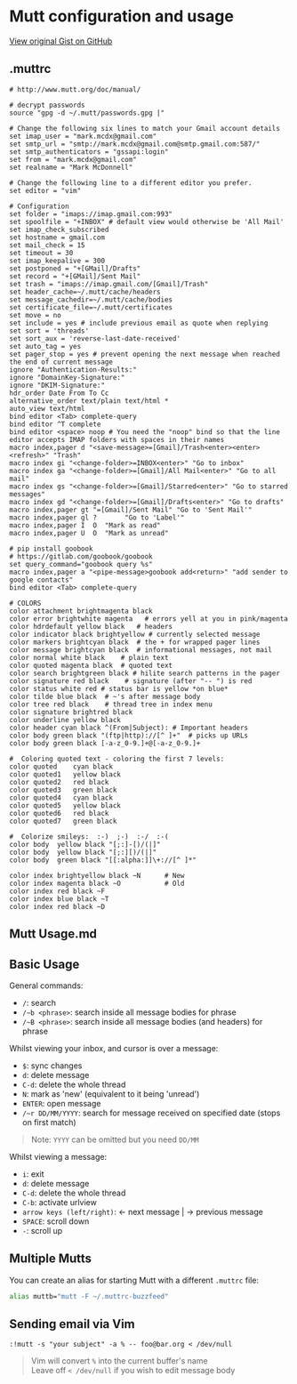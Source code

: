 # Mutt configuration and usage

[View original Gist on GitHub](https://gist.github.com/Integralist/aee36a7e54a4593084157e333ea40a28)

## .muttrc

```muttrc
# http://www.mutt.org/doc/manual/

# decrypt passwords
source "gpg -d ~/.mutt/passwords.gpg |"

# Change the following six lines to match your Gmail account details
set imap_user = "mark.mcdx@gmail.com"
set smtp_url = "smtp://mark.mcdx@gmail.com@smtp.gmail.com:587/"
set smtp_authenticators = "gssapi:login"
set from = "mark.mcdx@gmail.com"
set realname = "Mark McDonnell"

# Change the following line to a different editor you prefer.
set editor = "vim"

# Configuration
set folder = "imaps://imap.gmail.com:993"
set spoolfile = "+INBOX" # default view would otherwise be 'All Mail'
set imap_check_subscribed
set hostname = gmail.com
set mail_check = 15
set timeout = 30
set imap_keepalive = 300
set postponed = "+[GMail]/Drafts"
set record = "+[GMail]/Sent Mail"
set trash = "imaps://imap.gmail.com/[Gmail]/Trash"
set header_cache=~/.mutt/cache/headers
set message_cachedir=~/.mutt/cache/bodies
set certificate_file=~/.mutt/certificates
set move = no
set include = yes # include previous email as quote when replying
set sort = 'threads'
set sort_aux = 'reverse-last-date-received'
set auto_tag = yes
set pager_stop = yes # prevent opening the next message when reached the end of current message
ignore "Authentication-Results:"
ignore "DomainKey-Signature:"
ignore "DKIM-Signature:"
hdr_order Date From To Cc
alternative_order text/plain text/html *
auto_view text/html
bind editor <Tab> complete-query
bind editor ^T complete
bind editor <space> noop # You need the "noop" bind so that the line editor accepts IMAP folders with spaces in their names
macro index,pager d "<save-message>=[Gmail]/Trash<enter><enter><refresh>" "Trash"
macro index gi "<change-folder>=INBOX<enter>" "Go to inbox"
macro index ga "<change-folder>=[Gmail]/All Mail<enter>" "Go to all mail"
macro index gs "<change-folder>=[Gmail]/Starred<enter>" "Go to starred messages"
macro index gd "<change-folder>=[Gmail]/Drafts<enter>" "Go to drafts"
macro index,pager gt "=[Gmail]/Sent Mail" "Go to 'Sent Mail'"
macro index,pager gl ?       "Go to 'Label'"
macro index,pager I  O  "Mark as read"
macro index,pager U  O  "Mark as unread"

# pip install goobook
# https://gitlab.com/goobook/goobook
set query_command="goobook query %s"
macro index,pager a "<pipe-message>goobook add<return>" "add sender to google contacts"
bind editor <Tab> complete-query

# COLORS
color attachment brightmagenta black
color error brightwhite magenta   # errors yell at you in pink/magenta
color hdrdefault yellow black   # headers
color indicator black brightyellow # currently selected message
color markers brightcyan black  # the + for wrapped pager lines
color message brightcyan black  # informational messages, not mail
color normal white black    # plain text
color quoted magenta black  # quoted text
color search brightgreen black # hilite search patterns in the pager
color signature red black    # signature (after "-- ") is red
color status white red # status bar is yellow *on blue*
color tilde blue black  # ~'s after message body
color tree red black    # thread tree in index menu
color signature brightred black
color underline yellow black
color header cyan black ^(From|Subject): # Important headers
color body green black "(ftp|http)://[^ ]+"  # picks up URLs
color body green black [-a-z_0-9.]+@[-a-z_0-9.]+

#  Coloring quoted text - coloring the first 7 levels:
color quoted    cyan black
color quoted1   yellow black
color quoted2   red black
color quoted3   green black
color quoted4   cyan black
color quoted5   yellow black
color quoted6   red black
color quoted7   green black

#  Colorize smileys:  :-)  ;-)  :-/  :-(
color body  yellow black "[;:]-[)/(|]"
color body  yellow black "[;:][)/(|]"
color body  green black "[[:alpha:]]\+://[^ ]*"

color index brightyellow black ~N      # New
color index magenta black ~O           # Old
color index red black ~F
color index blue black ~T
color index red black ~D
```

## Mutt Usage.md

## Basic Usage

General commands:

- `/`: search
- `/~b <phrase>`: search inside all message bodies for phrase
- `/~B <phrase>`: search inside all message bodies (and headers) for phrase

Whilst viewing your inbox, and cursor is over a message:

- `$`: sync changes
- `d`: delete message
- `C-d`: delete the whole thread
- `N`: mark as 'new' (equivalent to it being 'unread')
- `ENTER`: open message
- `/~r DD/MM/YYYY`: search for message received on specified date (stops on first match)

> Note: `YYYY` can be omitted but you need `DD/MM`

Whilst viewing a message:

- `i`: exit
- `d`: delete message
- `C-d`: delete the whole thread
- `C-b`: activate urlview
- `arrow keys (left/right)`: <- next message | -> previous message 
- `SPACE`: scroll down
- `-`: scroll up

## Multiple Mutts

You can create an alias for starting Mutt with a different `.muttrc` file:

```sh
alias muttb="mutt -F ~/.muttrc-buzzfeed"
```

## Sending email via Vim

```
:!mutt -s "your subject" -a % -- foo@bar.org < /dev/null
```

> Vim will convert `%` into the current buffer's name  
> Leave off `< /dev/null` if you wish to edit message body

